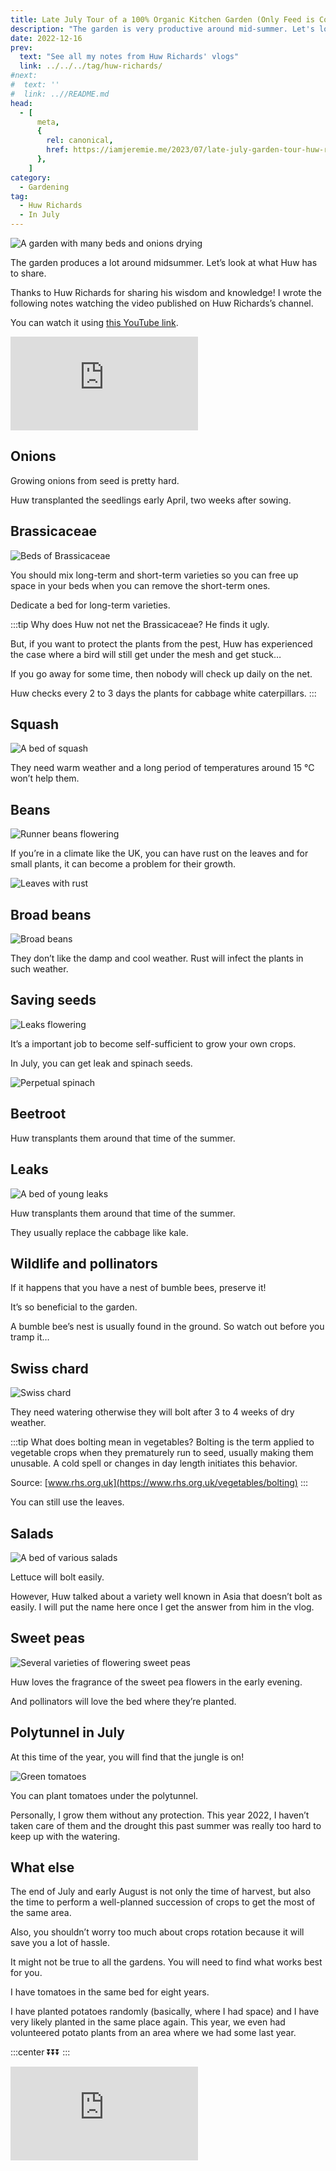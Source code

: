 ```yaml
---
title: Late July Tour of a 100% Organic Kitchen Garden (Only Feed is Compost), by Huw Richards
description: "The garden is very productive around mid-summer. Let's look at what Huw has to share."
date: 2022-12-16
prev:
  text: "See all my notes from Huw Richards' vlogs"
  link: ../../../tag/huw-richards/
#next:
#  text: ''
#  link: ..//README.md
head:
  - [
      meta,
      {
        rel: canonical,
        href: https://iamjeremie.me/2023/07/late-july-garden-tour-huw-richards,
      },
    ]
category:
  - Gardening
tag:
  - Huw Richards
  - In July
---
```


![A garden with many beds and onions drying](/images/2022-12-16-late-july-in-huw-richards-garden.jpg 'Credits: image taken from Huw Richards’s vlog')

The garden produces a lot around midsummer. Let’s look at what Huw has to share.

Thanks to Huw Richards for sharing his wisdom and knowledge! I wrote the following notes watching the video published on Huw Richards’s channel.

<!-- more -->

You can watch it using [this YouTube link](https://www.youtube.com/watch?v=_6CovELQUi0).

<!-- markdownlint-disable MD033 -->
<p class="newsletter-wrapper"><iframe class="newsletter-embed" src="https://iamjeremie.substack.com/embed" frameborder="0" scrolling="no"></iframe></p>

## Onions

Growing onions from seed is pretty hard.

Huw transplanted the seedlings early April, two weeks after sowing.

## Brassicaceae

![Beds of Brassicaceae](./images/cabbage-beds.jpg 'In the frond, we have the Brussels sprouts and in the back kale and other long-term varieties. Credits: image taken from Huw Richard’s vlog')

You should mix long-term and short-term varieties so you can free up space in your beds when you can remove the short-term ones.

Dedicate a bed for long-term varieties.

:::tip Why does Huw not net the Brassicaceae? He finds it ugly.

But, if you want to protect the plants from the pest, Huw has experienced the case where a bird will still get under the mesh and get stuck…

If you go away for some time, then nobody will check up daily on the net.

Huw checks every 2 to 3 days the plants for cabbage white caterpillars. :::

## Squash

![A bed of squash](./images/squash.jpg 'Credits: image taken from Huw Richard’s vlog')

They need warm weather and a long period of temperatures around 15 °C won’t help them.

## Beans

![Runner beans flowering](./images/runner-beans.jpg 'These are emperor runner beans. Credits: image taken from Huw Richard’s vlog')

If you’re in a climate like the UK, you can have rust on the leaves and for small plants, it can become a problem for their growth.

![Leaves with rust](./images/rust-runner-beans.jpg 'Rust is a disease that you will find on the leaves when the weather is damped. Credits: image taken from Huw Richard’s vlog')

## Broad beans

![Broad beans](./images/broad-beans.jpg 'Those broad beans look tired. One last harvest and they go on the compost bin. Credits: image taken from Huw Richard’s vlog')

They don’t like the damp and cool weather. Rust will infect the plants in such weather.

## Saving seeds

![Leaks flowering](./images/leaks-bolting.jpg 'Credits: image taken from Huw Richard’s vlog')

It’s a important job to become self-sufficient to grow your own crops.

In July, you can get leak and spinach seeds.

![Perpetual spinach](./images/perpetual-spinach-bolting.jpg 'Huw doesn’t worry about cross-pollination. Credits: image taken from Huw Richard’s vlog')

## Beetroot

Huw transplants them around that time of the summer.

## Leaks

![A bed of young leaks](./images/bed-of-leaks.jpg 'Credits: image taken from Huw Richard’s vlog')

Huw transplants them around that time of the summer.

They usually replace the cabbage like kale.

## Wildlife and pollinators

If it happens that you have a nest of bumble bees, preserve it!

It’s so beneficial to the garden.

A bumble bee’s nest is usually found in the ground. So watch out before you tramp it…

## Swiss chard

![Swiss chard](./images/swiss-chard.jpg 'Credits: image taken from Huw Richard’s vlog')

They need watering otherwise they will bolt after 3 to 4 weeks of dry weather.

:::tip What does bolting mean in vegetables? Bolting is the term applied to vegetable crops when they prematurely run to seed, usually making them unusable. A cold spell or changes in day length initiates this behavior.

Source: [www.rhs.org.uk](https://www.rhs.org.uk/vegetables/bolting) :::

You can still use the leaves.

## Salads

![A bed of various salads](./images/lettuce-bed.jpg 'Flowers of lettuce last only a few hours before they close. Credits: image taken from Huw Richard’s vlog')

Lettuce will bolt easily.

However, Huw talked about a variety well known in Asia that doesn’t bolt as easily. I will put the name here once I get the answer from him in the vlog.

## Sweet peas

![Several varieties of flowering sweet peas](./images/sweet-peas-of-different-colors.jpg 'If you need ornamentals and want to eat them, grow various varieties of sweet peas for a colorful garden. Credits: image taken from Huw Richard’s vlog')

Huw loves the fragrance of the sweet pea flowers in the early evening.

And pollinators will love the bed where they’re planted.

## Polytunnel in July

At this time of the year, you will find that the jungle is on!

![Green tomatoes](./images/tomatoes.jpg 'To protect the tomatoes, growing them under cover is a good idea. Credits: image taken from Huw Richard’s vlog')

You can plant tomatoes under the polytunnel.

Personally, I grow them without any protection. This year 2022, I haven’t taken care of them and the drought this past summer was really too hard to keep up with the watering.

## What else

The end of July and early August is not only the time of harvest, but also the time to perform a well-planned succession of crops to get the most of the same area.

Also, you shouldn’t worry too much about crops rotation because it will save you a lot of hassle.

It might not be true to all the gardens. You will need to find what works best for you.

I have tomatoes in the same bed for eight years.

I have planted potatoes randomly (basically, where I had space) and I have very likely planted in the same place again. This year, we even had volunteered potato plants from an area where we had some last year.

:::center ⏬⏬⏬ :::

<!-- markdownlint-disable MD033 -->
<p class="newsletter-wrapper"><iframe class="newsletter-embed" src="https://iamjeremie.substack.com/embed" frameborder="0" scrolling="no"></iframe></p>
